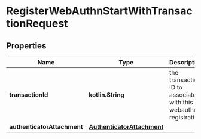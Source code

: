
# RegisterWebAuthnStartWithTransactionRequest

## Properties
Name | Type | Description | Notes
------------ | ------------- | ------------- | -------------
**transactionId** | **kotlin.String** | the transaction ID to associate with this webauthn registration | 
**authenticatorAttachment** | [**AuthenticatorAttachment**](AuthenticatorAttachment.md) |  |  [optional]




